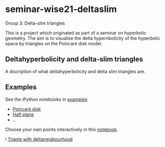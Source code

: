 # seminar-wise21-deltaslim

Group 3: Delta-slim triangles

This is a project which originated as part of a seminar on hyperbolic geometry. The aim is to visualise the delta hypernbolicity of the hyperbolic space by triangles on the Poincaré disk model.

## Deltahyperbolicity and delta-slim triangles

A discription of what deltahyperbolicity and delta slim triangles are.

## Examples

See the iPython notebooks in [examples](https://github.com/hegl/seminar-wise21-deltaslim/tree/main/examples):

- [Poincaré disk](https://github.com/hegl/seminar-wise21-deltaslim/blob/main/examples/poincare.ipynb)
- [Half plane](https://github.com/hegl/seminar-wise21-deltaslim/blob/main/examples/halfplane.ipynb)
- ...

Choose your own points interactively in this [notebook](https://github.com/hegl/seminar-wise21-deltaslim/blob/main/examples/halfplane.ipynb).

! [Trianle with deltaneigbourhood](https://github.com/hegl/seminar-wise21-deltaslim/raw/main/examples/images/trianglewithdeltaneigbourhood.png)

